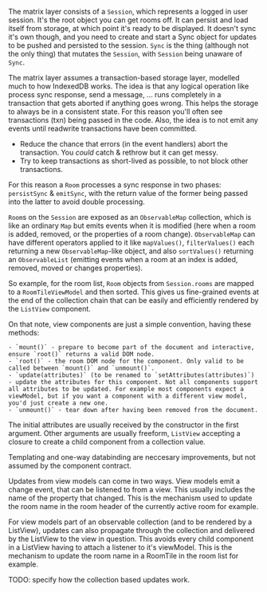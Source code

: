 The matrix layer consists of a `Session`, which represents a logged in user session. It's the root object you can get rooms off. It can persist and load itself from storage, at which point it's ready to be displayed. It doesn't sync it's own though, and you need to create and start a Sync object for updates to be pushed and persisted to the session. `Sync` is the thing (although not the only thing) that mutates the `Session`, with `Session` being unaware of `Sync`.

The matrix layer assumes a transaction-based storage layer, modelled much to how IndexedDB works. The idea is that any logical operation like process sync response, send a message, ... runs completely in a transaction that gets aborted if anything goes wrong. This helps the storage to always be in a consistent state. For this reason you'll often see transactions (txn) being passed in the code. Also, the idea is to not emit any events until readwrite transactions have been committed. 

 - Reduce the chance that errors (in the event handlers) abort the transaction. You *could* catch & rethrow but it can get messy.
 - Try to keep transactions as short-lived as possible, to not block other transactions.

For this reason a `Room` processes a sync response in two phases: `persistSync` & `emitSync`, with the return value of the former being passed into the latter to avoid double processing.

`Room`s on the `Session` are exposed as an `ObservableMap` collection, which is like an ordinary `Map` but emits events when it is modified (here when a room is added, removed, or the properties of a room change). `ObservableMap` can have different operators applied to it like `mapValues()`, `filterValues()` each returning a new `ObservableMap`-like object, and also `sortValues()` returning an `ObservableList` (emitting events when a room at an index is added, removed, moved or changes properties).

So example, for the room list, `Room` objects from `Session.rooms` are mapped to a `RoomTileViewModel` and then sorted. This gives us fine-grained events at the end of the collection chain that can be easily and efficiently rendered by the `ListView` component.

On that note, view components are just a simple convention, having these methods:

    - `mount()` - prepare to become part of the document and interactive, ensure `root()` returns a valid DOM node.
    - `root()` - the room DOM node for the component. Only valid to be called between `mount()` and `unmount()`.
    - `update(attributes)` (to be renamed to `setAttributes(attributes)`) - update the attributes for this component. Not all components support all attributes to be updated. For example most components expect a viewModel, but if you want a component with a different view model, you'd just create a new one.
    - `unmount()` - tear down after having been removed from the document.

The initial attributes are usually received by the constructor in the first argument. Other arguments are usually freeform, `ListView` accepting a closure to create a child component from a collection value.

Templating and one-way databinding are neccesary improvements, but not assumed by the component contract.

Updates from view models can come in two ways. View models emit a change event, that can be listened to from a view. This usually includes the name of the property that changed. This is the mechanism used to update the room name in the room header of the currently active room for example.

For view models part of an observable collection (and to be rendered by a ListView), updates can also propagate through the collection and delivered by the ListView to the view in question. This avoids every child component in a ListView having to attach a listener to it's viewModel. This is the mechanism to update the room name in a RoomTile in the room list for example.

TODO: specify how the collection based updates work.
